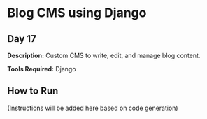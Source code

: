 # Blog CMS using Django

## Day 17

**Description:** Custom CMS to write, edit, and manage blog content.

**Tools Required:** Django

## How to Run

(Instructions will be added here based on code generation)
